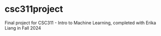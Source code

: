 # csc311project
Final project for CSC311 - Intro to Machine Learning, completed with Erika Liang in Fall 2024
